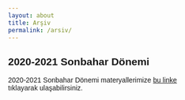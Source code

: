 ```yaml
---
layout: about
title: Arşiv
permalink: /arsiv/
---
```

<style>
* {
  box-sizing: border-box;
}

body {
  margin: 0;
  font-family: Arial;
}

.header {
  text-align: center;
  padding: 32px;
}

/* Create two equal columns that floats next to each other */
.column {
  float: center;
  width: 25%;
  padding: 10px;
}

.column img {
  margin-top: 12px;
}

/* Clear floats after the columns */
.row:after {
  content: "";
  display: table;
  clear: both;
}

table {
        text-align: center;
}

</style>
## 2020-2021 Sonbahar Dönemi

2020-2021 Sonbahar Dönemi materyallerimize [bu linke](https://drive.google.com/drive/folders/15k96gd5zEg1vznTlwjO3MGdcsryXEKwR?usp=sharing) tıklayarak ulaşabilirsiniz.

